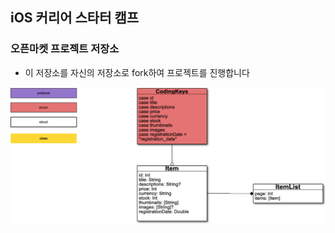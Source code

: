 ## iOS 커리어 스타터 캠프

### 오픈마켓 프로젝트 저장소

- 이 저장소를 자신의 저장소로 fork하여 프로젝트를 진행합니다

![image](./OpenMarket/UML.png)

